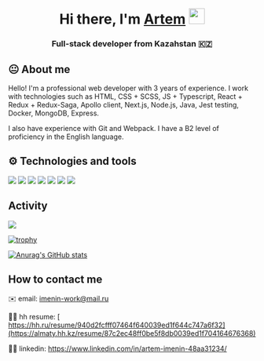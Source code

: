 <h1 align="center">Hi there, I'm <a href="" target="_blank">Artem</a> 
<img src="https://github.com/blackcater/blackcater/raw/main/images/Hi.gif" height="32"/></h1>
<h3 align="center">Full-stack developer from Kazahstan 🇰🇿</h3>

## 😐 About me

Hello! I'm a professional web developer with 3 years of experience. I work with technologies such as HTML, CSS + SCSS, JS + Typescript, React + Redux + Redux-Saga, Apollo client, Next.js, Node.js, Java, Jest testing, Docker, MongoDB, Express.

I also have experience with Git and Webpack. I have a B2 level of proficiency in the English language.

## ⚙️ Technologies and tools

![](https://img.shields.io/badge/OS-Windows-informational?style=flat&logo=<LOGO_NAME>&logoColor=white&color=2bbc8a)
![](https://img.shields.io/badge/Language-JavaScript-informational?style=flat&logo=<LOGO_NAME>&logoColor=white&color=2bbc8a)
![](https://img.shields.io/badge/Framework-React-informational?style=flat&logo=<LOGO_NAME>&logoColor=white&color=2bbc8a)
![](https://img.shields.io/badge/Language-TypeScript-informational?style=flat&logo=<LOGO_NAME>&logoColor=white&color=2bbc8a)
![](https://img.shields.io/badge/Language-Java-informational?style=flat&logo=<LOGO_NAME>&logoColor=white&color=2bbc8a)
![](https://img.shields.io/badge/CodeEditor-VSCode-informational?style=flat&logo=<LOGO_NAME>&logoColor=white&color=2bbc8a)
![](https://img.shields.io/badge/Tools-Docker-informational?style=flat&logo=<LOGO_NAME>&logoColor=white&color=2bbc8a)

## Activity
![](https://github-profile-summary-cards.vercel.app/api/cards/profile-details?username=aimenin&theme=solarized_dark)

[![trophy](https://github-profile-trophy.vercel.app/?username=aimenin)](https://github.com/ryo-ma/github-profile-trophy)

[![Anurag's GitHub stats](https://github-readme-stats.vercel.app/api?username=aimenin)](https://github.com/anuraghazra/github-readme-stats)

## How to contact me

✉️ email: imenin-work@mail.ru

👷‍♂️ hh resume: [ https://hh.ru/resume/940d2fcfff07464f640039ed1f644c747a6f32](https://almaty.hh.kz/resume/87c2ec48ff0be5f8db0039ed1f704164676368)

👷‍♂️ linkedin: https://www.linkedin.com/in/artem-imenin-48aa31234/

